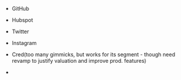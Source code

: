 
- GitHub
- Hubspot
- Twitter
- Instagram

- Cred(too many gimmicks, but works for its segment - though need revamp to justify valuation and improve prod. features)
- 